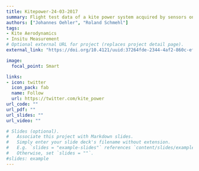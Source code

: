 ```yaml
---
title: Kitepower-24-03-2017
summary: Flight test data of a kite power system acquired by sensors on wing, suspended kite control unit and ground station.
authors: ["Johannes Oehler", "Roland Schmehl"]
tags:
- Kite Aerodynamics
- Insitu Measurement
# Optional external URL for project (replaces project detail page).
external_link: "https://doi.org/10.4121/uuid:37264fde-2344-4af2-860c-effda9caa3e8"

image:
  focal_point: Smart

links:
- icon: twitter
  icon_pack: fab
  name: Follow
  url: https://twitter.com/kite_power
url_code: ""
url_pdf: ""
url_slides: ""
url_video: ""

# Slides (optional).
#   Associate this project with Markdown slides.
#   Simply enter your slide deck's filename without extension.
#   E.g. `slides = "example-slides"` references `content/slides/example-slides.md`.
#   Otherwise, set `slides = ""`.
#slides: example
---
```

